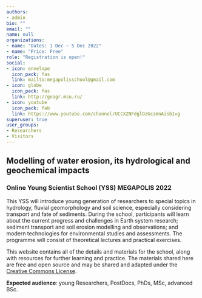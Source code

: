 ```yaml
---
authors:
- admin
bio: ""
email: ""
name: null
organizations:
- name: "Dates: 1 Dec — 5 Dec 2022"
- name: "Price: Free"
role: "Registration is open!"
social:
- icon: envelope
  icon_pack: fas
  link: mailto:megapolisschool@gmail.com
- icon: globe
  icon_pack: fas
  link: http://geogr.msu.ru/
- icon: youtube
  icon_pack: fab
  link: https://www.youtube.com/channel/UCCXZNFdglOzGczmnAisb1vg
superuser: true
user_groups:
- Researchers
- Visitors
---
```


## Modelling of water erosion, its hydrological and geochemical impacts
### Online Young Scientist School (YSS) MEGAPOLIS 2022

This YSS will introduce young generation of researchers to special topics in hydrology, fluvial geomorphology and soil science, especially
considering transport and fate of sediments. During the school, participants will learn about the current progress and challenges in Earth system research; sediment transport and soil erosion modelling and observations; and modern technologies for environmental studies and assessments. The programme will consist of theoretical lectures and practical exercises.

This website contains all of the details and materials for the school, along with resources for further learning and practice. The materials shared here are free and open source and may be shared and adapted under the [Creative Commons License](https://creativecommons.org/licenses/by/4.0/).

**Expected audience**: young Researchers, PostDocs, PhDs, MSc, advanced BSc.
